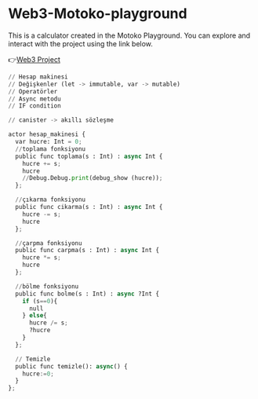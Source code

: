 # Web3-Motoko-playground

This is a calculator created in the Motoko Playground. You can explore and interact with the project using the link below.

👉[Web3 Project](https://m7sm4-2iaaa-aaaab-qabra-cai.raw.ic0.app/?tag=1019490845)

```python
// Hesap makinesi
// Değişkenler (let -> immutable, var -> mutable)
// Operatörler
// Async metodu
// IF condition

// canister -> akıllı sözleşme

actor hesap_makinesi {
  var hucre: Int = 0;
  //toplama fonksiyonu
  public func toplama(s : Int) : async Int {
    hucre += s;
    hucre
    //Debug.Debug.print(debug_show (hucre));
  };

  //çıkarma fonksiyonu
  public func cikarma(s : Int) : async Int {
    hucre -= s;
    hucre
  };

  //çarpma fonksiyonu
  public func carpma(s : Int) : async Int {
    hucre *= s;
    hucre
  };

  //bölme fonksiyonu
  public func bolme(s : Int) : async ?Int {
    if (s==0){
      null
    } else{
      hucre /= s;
      ?hucre
    }
  };

  // Temizle
  public func temizle(): async() {
    hucre:=0;
  }
};
```
